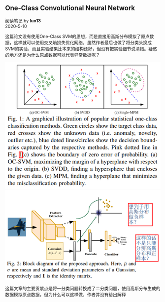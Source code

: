 ## One-Class Convolutional Neural Network
阅读笔记 by **luo13**  
2020-5-10  

这篇论文没有使用One-Class SVM的思想，而是直接用高斯分布模拟了原点数据，这样就可以使用交叉熵损失优化网络，虽然作者最后也做了将分类头换成SVM的实验，而且实验结果比本来的结构还好，但没有把实验细节说清错。疑惑的地方还是为什么原点数据可以代表异常数据呢？  

![oc-cnn](../../img/oc-cnn/one-class分类的示意图.PNG)
![oc-cnn](../../img/oc-cnn/高斯分布.PNG)

这篇文章的主要贡献点是将一分类问题转换成了二分类问题，使用高斯分布生成的数据模拟原点数据，但为什么可以这样做，作者并没有给出解释

